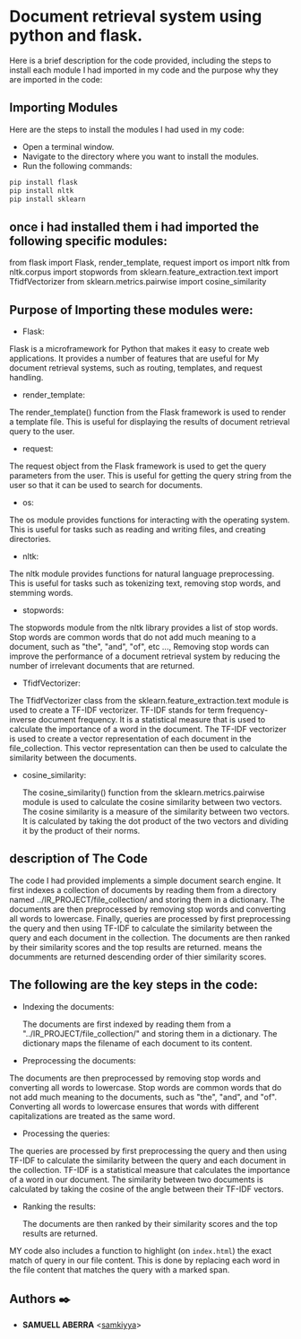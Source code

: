 # Document retrieval system using python and flask.

Here is a brief description for the code provided, including the steps to install each module I had imported in my code and the purpose why they are imported in the code:

## Importing Modules

Here are the steps to install the modules I had used in my code:

* Open a terminal window.
* Navigate to the directory where you want to install the modules.
* Run the following commands:
``` bash
pip install flask
pip install nltk
pip install sklearn
```
## once i had installed them i had imported the following specific modules:
from flask import Flask, render_template, request
import os
import nltk
from nltk.corpus import stopwords
from sklearn.feature_extraction.text import TfidfVectorizer
from sklearn.metrics.pairwise import cosine_similarity

## Purpose of Importing these modules were:

* Flask:
  
Flask is a microframework for Python that makes it easy to create web applications. It provides a number of features that are useful for My document retrieval systems, such as routing, templates, and request handling.

* render_template:
  
The render_template() function from the Flask framework is used to render a template file. This is useful for displaying the results of document retrieval query to the user.

* request:
  
The request object from the Flask framework is used to get the query parameters from the user. This is useful for getting the query string from the user so that it can be used to search for documents.

* os:
  
The os module provides functions for interacting with the operating system. This is useful for tasks such as reading and writing files, and creating directories.

* nltk:
  
The nltk module provides functions for natural language preprocessing. This is useful for tasks such as tokenizing text, removing stop words, and stemming words.

* stopwords:
  
The stopwords module from the nltk library provides a list of stop words. Stop words are common words that do not add much meaning to a document, such as "the", "and",  "of", etc ..., Removing stop words can improve the performance of a document retrieval system by reducing the number of irrelevant documents that are returned.

* TfidfVectorizer:
  
The TfidfVectorizer class from the sklearn.feature_extraction.text module is used to create a TF-IDF vectorizer. TF-IDF stands for term frequency-inverse document frequency. It is a statistical measure that is used to calculate the importance of a word in the document. The TF-IDF vectorizer is used to create a vector representation of each document in the file_collection. This vector representation can then be used to calculate the similarity between the documents.

* cosine_similarity:

  The cosine_similarity() function from the sklearn.metrics.pairwise module is used to calculate the cosine similarity between two vectors. The cosine similarity is a measure of the similarity between two vectors. It is calculated by taking the dot product of the two vectors and dividing it by the product of their norms.


## description of The Code

The code I had provided implements a simple document search engine. It first indexes a collection of documents by reading them from a directory named ../IR_PROJECT/file_collection/ and storing them in a dictionary. The documents are then preprocessed by removing stop words and converting all words to lowercase. Finally, queries are processed by first preprocessing the query and then using TF-IDF to calculate the similarity between the query and each document in the collection. The documents are then ranked by their similarity scores and the top results are returned. means the documments are returned descending order of thier similarity scores.

## The following are the key steps in the code:

* Indexing the documents:
  
  The documents are first indexed by reading them from a "../IR_PROJECT/file_collection/" and storing them in a dictionary. The dictionary maps the filename of each document to its content.

* Preprocessing the documents:
  
The documents are then preprocessed by removing stop words and converting all words to lowercase. Stop words are common words that do not add much meaning to the documents, such as "the", "and", and "of". Converting all words to lowercase ensures that words with different capitalizations are treated as the same word.

* Processing the queries:
  
The queries are processed by first preprocessing the query and then using TF-IDF to calculate the similarity between the query and each document in the collection. TF-IDF is a statistical measure that calculates the importance of a word in our document. The similarity between two documents is calculated by taking the cosine of the angle between their TF-IDF vectors.

* Ranking the results:
  
    The documents are then ranked by their similarity scores and the top results are returned.

MY code also includes a function to highlight  (on `index.html`) the exact match of query in our file content. This is done by replacing each word in the file content that matches the query with a marked span.

## Authors :black_nib:

* __SAMUELL ABERRA__ <[samkiyya](https://github.com/samkkiyya)>
